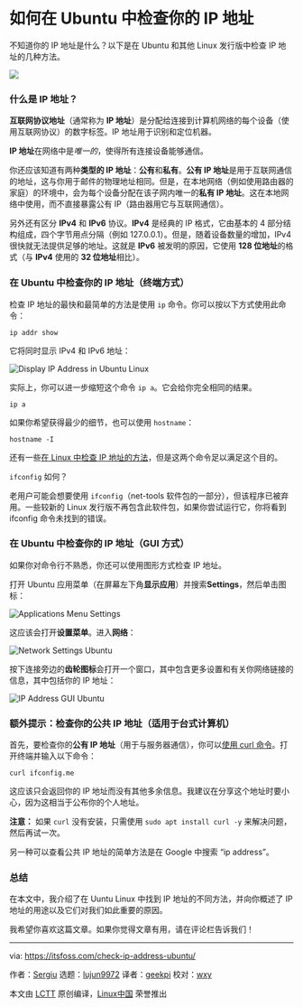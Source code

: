 [#]: collector: (lujun9972)
[#]: translator: (geekpi)
[#]: reviewer: (wxy)
[#]: publisher: (wxy)
[#]: url: (https://linux.cn/article-11308-1.html)
[#]: subject: (How To Check Your IP Address in Ubuntu [Beginner’s Tip])
[#]: via: (https://itsfoss.com/check-ip-address-ubuntu/)
[#]: author: (Sergiu https://itsfoss.com/author/sergiu/)

如何在 Ubuntu 中检查你的 IP 地址
======

不知道你的 IP 地址是什么？以下是在 Ubuntu 和其他 Linux 发行版中检查 IP 地址的几种方法。

![][1]

### 什么是 IP 地址？

**互联网协议地址**（通常称为 **IP 地址**）是分配给连接到计算机网络的每个设备（使用互联网协议）的数字标签。IP 地址用于识别和定位机器。

**IP 地址**在网络中是*唯一的*，使得所有连接设备能够通信。

你还应该知道有两种**类型的 IP 地址**：**公有**和**私有**。**公有 IP 地址**是用于互联网通信的地址，这与你用于邮件的物理地址相同。但是，在本地网络（例如使用路由器的家庭）的环境中，会为每个设备分配在该子网内唯一的**私有 IP 地址**。这在本地网络中使用，而不直接暴露公有 IP（路由器用它与互联网通信）。

另外还有区分 **IPv4** 和 **IPv6** 协议。**IPv4** 是经典的 IP 格式，它由基本的 4 部分结构组成，四个字节用点分隔（例如 127.0.0.1）。但是，随着设备数量的增加，IPv4 很快就无法提供足够的地址。这就是 **IPv6** 被发明的原因，它使用 **128 位地址**的格式（与 **IPv4** 使用的 **32 位地址**相比）。

### 在 Ubuntu 中检查你的 IP 地址（终端方式）

检查 IP 地址的最快和最简单的方法是使用 `ip` 命令。你可以按以下方式使用此命令：

```
ip addr show
```

它将同时显示 IPv4 和 IPv6 地址：

![Display IP Address in Ubuntu Linux][2]

实际上，你可以进一步缩短这个命令 `ip a`。它会给你完全相同的结果。

```
ip a
```

如果你希望获得最少的细节，也可以使用 `hostname`：

```
hostname -I
```

还有一些[在 Linux 中检查 IP 地址的方法][3]，但是这两个命令足以满足这个目的。

`ifconfig` 如何？

老用户可能会想要使用 `ifconfig`（net-tools 软件包的一部分），但该程序已被弃用。一些较新的 Linux 发行版不再包含此软件包，如果你尝试运行它，你将看到 ifconfig 命令未找到的错误。

### 在 Ubuntu 中检查你的 IP 地址（GUI 方式）

如果你对命令行不熟悉，你还可以使用图形方式检查 IP 地址。

打开 Ubuntu 应用菜单（在屏幕左下角**显示应用**）并搜索**Settings**，然后单击图标：

![Applications Menu Settings][5]

这应该会打开**设置菜单**。进入**网络**：

![Network Settings Ubuntu][6]

按下连接旁边的**齿轮图标**会打开一个窗口，其中包含更多设置和有关你网络链接的信息，其中包括你的 IP 地址：

![IP Address GUI Ubuntu][7]

### 额外提示：检查你的公共 IP 地址（适用于台式计算机）

首先，要检查你的**公有 IP 地址**（用于与服务器通信），你可以[使用 curl 命令][8]。打开终端并输入以下命令：

```
curl ifconfig.me
```

这应该只会返回你的 IP 地址而没有其他多余信息。我建议在分享这个地址时要小心，因为这相当于公布你的个人地址。

**注意：** 如果 `curl` 没有安装，只需使用 `sudo apt install curl -y` 来解决问题，然后再试一次。

另一种可以查看公共 IP 地址的简单方法是在 Google 中搜索 “ip address”。

### 总结

在本文中，我介绍了在 Uuntu Linux 中找到 IP 地址的不同方法，并向你概述了 IP 地址的用途以及它们对我们如此重要的原因。

我希望你喜欢这篇文章。如果你觉得文章有用，请在评论栏告诉我们！

--------------------------------------------------------------------------------

via: https://itsfoss.com/check-ip-address-ubuntu/

作者：[Sergiu][a]
选题：[lujun9972][b]
译者：[geekpi](https://github.com/geekpi)
校对：[wxy](https://github.com/wxy)

本文由 [LCTT](https://github.com/LCTT/TranslateProject) 原创编译，[Linux中国](https://linux.cn/) 荣誉推出

[a]: https://itsfoss.com/author/sergiu/
[b]: https://github.com/lujun9972
[1]: https://i1.wp.com/itsfoss.com/wp-content/uploads/2019/08/checking-ip-address-ubuntu.png?resize=800%2C450&ssl=1
[2]: https://i1.wp.com/itsfoss.com/wp-content/uploads/2019/08/ip_addr_show.png?fit=800%2C493&ssl=1
[3]: https://linuxhandbook.com/find-ip-address/
[5]: https://i2.wp.com/itsfoss.com/wp-content/uploads/2019/08/applications_menu_settings.jpg?fit=800%2C309&ssl=1
[6]: https://i1.wp.com/itsfoss.com/wp-content/uploads/2019/08/network_settings_ubuntu.jpg?fit=800%2C591&ssl=1
[7]: https://i1.wp.com/itsfoss.com/wp-content/uploads/2019/08/ip_address_gui_ubuntu.png?fit=800%2C510&ssl=1
[8]: https://linuxhandbook.com/curl-command-examples/
